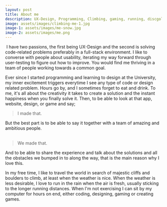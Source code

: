 ```yaml
---
layout: post
title: About me
description: UX-Design, Programming, Climbing, gaming, running, discgolfing, and random facts.
image: assets/images/climbing-me-1.jpg
image-1: assets/images/me-snow.jpg
image-2: assets/images/me.png
---
```


<p><span class="image left"><img src="{{ site.baseurl }}/{{ page.image-1 }}" alt="" /></span>
I have two passions, the first being UX-Design and the second is solving code-related problems preferably in a full-stack environment. I like to converse with people about usability, iterating my way forward through user-testing to figure out how to improve. You would find me thriving in a team of people working towards a common goal. </p>

<p>
Ever since I started programming and learning to design at the University, my inner excitement triggers everytime I see any type of code or design related problem. Hours go by, and I sometimes forget to eat and drink. To me, it's all about the creativity it takes to create a solution and the instant happiness when you finally solve it. Then, to be able to look at that app, website, design, or game and say; 
<blockquote>I made that.</blockquote>
But the best part is to be able to say it together with a team of amazing and ambitious people. 
<br>
<br>
<blockquote>We made that.</blockquote>
And to be able to share the experience and talk about the solutions and all the obstacles we bumped in to along the way, that is the main reason why I love this.
</p>

<p>
In my free time, I like to travel the world in search of majestic cliffs and boulders to climb, at least when the weather is nice. When the weather is less desirable, I love to run in the rain when the air is fresh, usually sticking to the longer running distances. When I'm not exercising I can sit by my computer for hours on end,  either coding, designing, gaming or creating games. 
</p><span class="image main"><img src="{{ site.baseurl }}/{{ page.image-2 }}" alt="" /></span>
